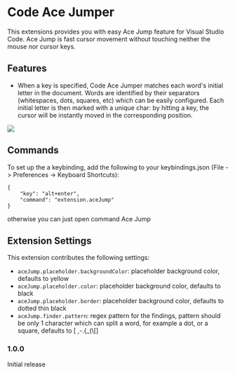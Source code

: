 # Code Ace Jumper

This extensions provides you with easy Ace Jump feature for Visual Studio Code. Ace Jump is fast cursor movement without touching neither the mouse nor cursor keys.

## Features

- When a key is specified, Code Ace Jumper matches each word's initial letter in the document. Words are identified by their separators (whitespaces, dots, squares, etc) which can be easily configured. Each initial letter is then marked with a unique char: by hitting a key, the cursor will be instantly moved in the corresponding position.

![](https://media.giphy.com/media/l0HlFPNndZgxEHV6w/source.gif)

## Commands

To set up the a keybinding, add the following to your keybindings.json (File -> Preferences -> Keyboard Shortcuts):

    {
        "key": "alt+enter",
        "command": "extension.aceJump"
    }

otherwise you can just open command Ace Jump

## Extension Settings

This extension contributes the following settings:

* `aceJump.placeholder.backgroundColor`: placeholder background color, defaults to yellow
* `aceJump.placeholder.color`: placeholder background color, defaults to black
* `aceJump.placeholder.border`: placeholder background color, defaults to dotted thin black
* `aceJump.finder.pattern`: regex pattern for the findings, pattern should be only 1 character which can split a word, for example a dot, or a square, defaults to [ ,-.{_(\\[]
 
### 1.0.0

Initial release
